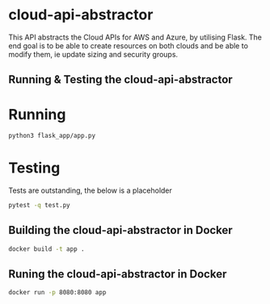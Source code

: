 # cloud-api-abstractor

This API abstracts the Cloud APIs for AWS and Azure, by utilising Flask. The end goal is to be able to create resources on both clouds and be able to modify them, ie update sizing and security groups.

## Running & Testing the cloud-api-abstractor

# Running
```bash
python3 flask_app/app.py
```

# Testing
Tests are outstanding, the below is a placeholder
```bash
pytest -q test.py
```

## Building the cloud-api-abstractor in Docker
```bash
docker build -t app .
```

## Runing the cloud-api-abstractor in Docker

```bash
docker run -p 8080:8080 app
```